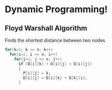 # Dynamic Programming!

## Floyd Warshall Algorithm
Finds the shortest distance between two nodes

```C++
for(k=1; k <= n; k++)
  for(i=1; i <= n; i++)
    for(j=1; j <= n; j++)
      if (D[i][k] + D[i][j] < D[i][j])
      {
        P[i][j] = k;
        D[i][j] = D[i][k] + D[k][i];
      }
```
